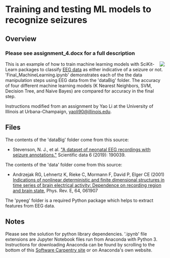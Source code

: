 # Training and testing ML models to recognize seizures

## Overview
### Please see assignment_4.docx for a full description

<img align="right" src="https://upload.wikimedia.org/wikipedia/commons/2/26/Spike-waves.png">

This is an example of how to train machine learning models with SciKit-Learn packages to classify [EEG data](https://www.mayoclinic.org/tests-procedures/eeg/about/pac-20393875) as either indicative of a seizure or not. 'Final_MachineLearning.ipynb' demonstrates each of the the data manipulation steps using EEG data from the 'dataBig' folder. The accuracy of four different machine learning models (K Nearest Neighbors, SVM, Decision Tree, and Naive Bayes) are compared for accuracy in the final step.

Instructions modified from an assignment by Yao Li at the University of Illinois at Urbana-Champaign, yaoli90@illinois.edu.

## Files

The contents of the 'dataBig' folder come from this source:
- Stevenson, N. J., et al. ["A dataset of neonatal EEG recordings with seizure annotations."](https://www.nature.com/articles/sdata201939) Scientific data 6 (2019): 190039.

The contents of the 'data' folder come from this source: 
- Andrzejak RG, Lehnertz K, Rieke C, Mormann F, David P, Elger CE (2001) [Indications of nonlinear deterministic and finite dimensional structures in time series of brain electrical activity: Dependence on recording region and brain state](http://epileptologie-bonn.de/cms/front_content.php?idcat=193&lang=3), Phys. Rev. E, 64, 061907

The 'pyeeg' folder is a required Python package which helps to extract features from EEG data. 

## Notes

Please see the solution for python library dependencies. '.ipynb' file extensions are Jupyter Notebook files run from Anaconda with Python 3. Instructions for downloading Anaconda can be found by scrolling to the bottom of this [Software Carpentry site](https://swc-uiuc.github.io/2020-07-researchpark/) or on Anaconda's own website.


 



